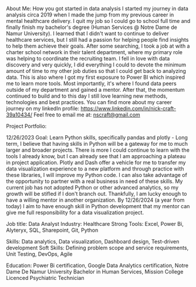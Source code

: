About Me:
How you got started in data analysis
I started my journey in data analysis circa 2019 when I made the jump from my previous career in mental healthcare delivery. I quit my job so I could go to school full time and finally finish my bachelor's degree (Human Services @ Notre Dame de Namur University). I learned that I didn't want to continue to deliver healthcare services, but I still had a passion for helping people find insights to help them achieve their goals.
After some searching, I took a job at with a charter school network in their talent department, where my primary role was helping to coordinate the recruiting team. I fell in love with data discovery and very quickly, I did everything I could to devote the minimum amount of time to my other job duties so that I could get back to analyzing data. This is also where I got my first exposure to Power BI which inspired me to learn more tools. Most importantly, it's where I found data peers outside of my department and gained a mentor. After that, the momentum continued to build and to this day I still love learning new methods, technologies and best practices. 
You can find more about my career journey on my linkedIn profile: https://www.linkedin.com/in/nick-craft-39a10434/
Feel free to email me at: nscraft@gmail.com

Project Portfolio:


12/26/2023
Goal: Learn Python skills, specifically pandas and plotly - Long term, I believe that having skills in Python will be a gateway for me to much larger and broader projects. There is more I could continue to learn with the tools I already know, but I can already see that I am approaching a plateau in project application. Plotly and Dash offer a vehicle for me to transfer my data visualization experience to a new platform and through practice with these libraries, I will improve my Python code. I can also take advantage of the opportunity to partner with a real business in need of these skills. My current job has not adopted Python or other advanced analytics, so my growth will be stifled if I don't branch out. Thankfully, I am lucky enough to have a willing mentor in another organization. By 12/26/2024 (a year from today) I aim to have enough skill in Python development that my mentor can give me full responsibility for a data visualization project. 

Job title: Data Analyst
Industry: Healthcare
Strong Tools: Excel, Power Bi, Alyteryx, SQL, Sharepoint, Git, Python

Skills: Data analytics, Data visualization, Dashboard design, Test-driven development
Soft Skills: Defining problem scope and service requirements, Unit Testing, DevOps, Agile

Education: Power Bi certification, Google Data Analytics certification, Notre Dame De Namur University Bachelor in Human Services, Mission College Licenced Psychiatric Technician

